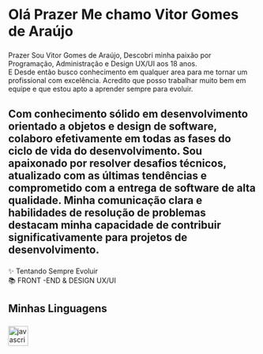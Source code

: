# <h1 align="left">Olá Prazer Me chamo Vitor Gomes de Araújo</h1>

###

<p align="left">Prazer Sou Vitor Gomes de Araújo, Descobri minha paixão por Programação, Administração e Design UX/UI aos 18 anos. <br>E Desde então busco conhecimento em qualquer area para me tornar um profissional com excelência. Acredito que posso trabalhar muito bem em equipe e que estou apto a aprender sempre para evoluir.</p>

###

<h2 align="left">Com conhecimento sólido em desenvolvimento orientado a objetos e design de software, colaboro efetivamente em todas as fases do ciclo de vida do desenvolvimento. Sou apaixonado por resolver desafios técnicos, atualizado com as últimas tendências e comprometido com a entrega de software de alta qualidade. Minha comunicação clara e habilidades de resolução de problemas destacam minha capacidade de contribuir significativamente para projetos de desenvolvimento.</h2>

###

<p align="left">✨ Tentando Sempre Evoluir<br>📚 FRONT -END & DESIGN UX/UI</p>

###

<h2 align="left">Minhas Linguagens</h2>

###

<div align="left">
  <img src="https://cdn.jsdelivr.net/gh/devicons/devicon/icons/javascript/javascript-original.svg" height="40" alt="javascript logo"  />
  <img width="12" />
